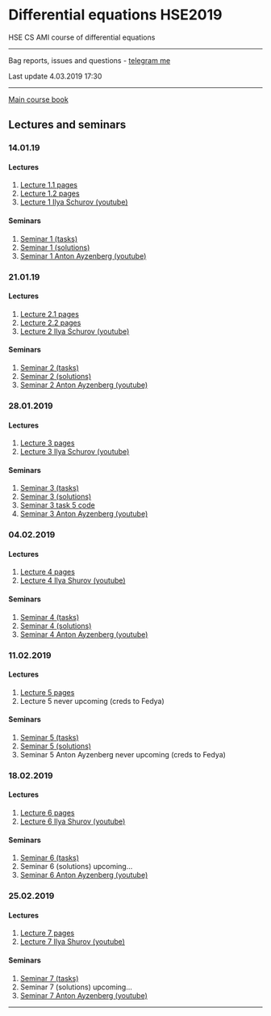 # Differential equations HSE2019
HSE CS AMI course of differential equations

---
Bag reports, issues and questions - [telegram me](https://t.me/Bitchert)

Last update 4.03.2019 17:30

---
[Main course book](http://math-info.hse.ru/odebook/#top/)

## Lectures and seminars  

### 14.01.19
#### Lectures
  1. [Lecture 1.1 pages](http://math-info.hse.ru/odebook) 
  1. [Lecture 1.2 pages](http://math-info.hse.ru/odebook/chapter/label/chap:2:auto) 
  1. [Lecture 1 Ilya Schurov (youtube)](https://youtu.be/j4HehpY3Eng)
  
#### Seminars
  1. [Seminar 1 (tasks)](http://math-info.hse.ru/a/2018-19/cs-ode/seminar01.pdf)
  1. [Seminar 1 (solutions)](https://github.com/birshert/Differential-equations-HSE2019/blob/master/Sem%20solutions/List%201.pdf)
  1. [Seminar 1 Anton Ayzenberg (youtube)](https://youtu.be/VzVUW-K78pY)

### 21.01.19
#### Lectures
  1. [Lecture 2.1 pages](http://math-info.hse.ru/odebook/chapter/label/chap:2:auto/#label_h2_number_2_2)
  1. [Lecture 2.2 pages](http://math-info.hse.ru/odebook/chapter/label/chap:3:eu/#label_sec_3_sep-var)
  1. [Lecture 2 Ilya Schurov (youtube)](https://youtu.be/V2nJRKmJXYA)
  
#### Seminars
  1. [Seminar 2 (tasks)](http://math-info.hse.ru/a/2018-19/cs-ode/seminar02.pdf)
  1. [Seminar 2 (solutions)](https://github.com/birshert/Differential-equations-HSE2019/blob/master/Sem%20solutions/List%202.pdf)
  1. [Seminar 2 Anton Ayzenberg (youtube)](https://youtu.be/e8CFojou0Ps)

### 28.01.2019
#### Lectures
  1. [Lecture 3 pages](http://math-info.hse.ru/odebook/chapter/label/chap:3:eu/#label_chap_3_eu)
  1. [Lecture 3 Ilya Schurov (youtube)](https://youtu.be/IAoUGFxv-Uk)
#### Seminars
  1. [Seminar 3 (tasks)](http://math-info.hse.ru/a/2018-19/cs-ode/seminar03.pdf)
  1. [Seminar 3 (solutions)](https://github.com/birshert/Differential-equations-HSE2019/blob/master/Sem%20solutions/List%203.pdf)
  1. [Seminar 3 task 5 code](https://github.com/birshert/Differential-equations-HSE2019/blob/master/Code%20Examples/Sem%20list3%2C%20task5.md)
  1. [Seminar 3 Anton Ayzenberg (youtube)](https://youtu.be/mkn0KnSxMTQ)
  
### 04.02.2019
#### Lectures
  1. [Lecture 4 pages](http://math-info.hse.ru/odebook/chapter/label/chap:4:phasespace/#label_chap_4_phasespace)
  1. [Lecture 4 Ilya Shurov (youtube)](https://youtu.be/hhlcNhmVPt4)
  
#### Seminars
  1. [Seminar 4 (tasks)](http://math-info.hse.ru/a/2018-19/cs-ode/seminar04.pdf)
  1. [Seminar 4 (solutions)](https://github.com/birshert/Differential-equations-HSE2019/blob/master/Sem%20solutions/List%204.pdf)
  1. [Seminar 4 Anton Ayzenberg (youtube)](https://www.youtube.com/watch?v=Qp-8OPQnxSs)
  
### 11.02.2019
#### Lectures
  1. [Lecture 5 pages](http://math-info.hse.ru/odebook/chapter/label/chap:5:multidim/#label_chap_5_multidim)
  1. Lecture 5 never upcoming (creds to Fedya)
  
#### Seminars
  1. [Seminar 5 (tasks)](http://math-info.hse.ru/a/2018-19/cs-ode/seminar05.pdf)
  1. [Seminar 5 (solutions)](https://github.com/birshert/Differential-equations-HSE2019/blob/master/Sem%20solutions/List%205.pdf)
  1. Seminar 5 Anton Ayzenberg never upcoming (creds to Fedya)
  
  
### 18.02.2019
#### Lectures
  1. [Lecture 6 pages](http://math-info.hse.ru/odebook/chapter/label/chap:6:firstint/#label_sec_6_fulldiff)
  1. [Lecture 6 Ilya Shurov (youtube)](https://www.youtube.com/watch?v=8mQWJvo5css&list=PLK4MMyYsjOvrivl8AOnQQabZaCB-l_Hvm&index=5)
  
#### Seminars
  1. [Seminar 6 (tasks)](http://math-info.hse.ru/a/2018-19/cs-ode/seminar06.pdf)
  1. Seminar 6 (solutions) upcoming...
  1. [Seminar 6 Anton Ayzenberg (youtube)](https://www.youtube.com/watch?v=msgWnqn_-Fk&list=PLK4MMyYsjOvrGhRiZ9af78o7YZqxBR8Zq&index=7)
  
  
### 25.02.2019
#### Lectures
  1. [Lecture 7 pages](http://math-info.hse.ru/odebook/chapter/label/chap:6:firstint/#label_section_number_6_2)
  1. [Lecture 7 Ilya Shurov (youtube)](https://www.youtube.com/watch?v=c_iwCUm3w_c)
  
#### Seminars
  1. [Seminar 7 (tasks)](http://math-info.hse.ru/a/2018-19/cs-ode/seminar07.pdf)
  1. Seminar 7 (solutions) upcoming...
  1. [Seminar 7 Anton Ayzenberg (youtube)](https://www.youtube.com/watch?v=QB5JmgEfHiw&list=PLK4MMyYsjOvrGhRiZ9af78o7YZqxBR8Zq&index=8)
---
